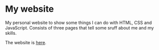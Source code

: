 # My website

My personal website to show some things I can do with HTML, CSS and JavaScript. Consists of three pages that tell some sruff about me and my skills.

The website is [here](http://olinochka.ru/).  